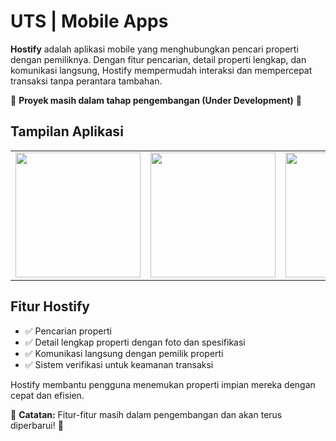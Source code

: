 # UTS | Mobile Apps  

**Hostify** adalah aplikasi mobile yang menghubungkan pencari properti dengan pemiliknya. Dengan fitur pencarian, detail properti lengkap, dan komunikasi langsung, Hostify mempermudah interaksi dan mempercepat transaksi tanpa perantara tambahan.  

🚧 **Proyek masih dalam tahap pengembangan (Under Development)** 🚧  

## Tampilan Aplikasi  

<div align="center">  
  <table>  
    <tr>  
      <td><img src="https://i.ibb.co/27rvCcd2/f931cb61-2b98-4842-8f37-2a63f1c49de9.jpg" width="200"></td>  
      <td><img src="https://i.ibb.co/JWVHJsMF/98f2087c-b754-42a1-9ae4-fb0b33a0ab3c.jpg" width="200"></td>  
      <td><img src="https://i.ibb.co/Cs6qD9Nm/e566e007-1c0a-4cf9-b7c1-9184d35a2ac6.jpg" width="200"></td> 
      <td><img src="https://i.ibb.co/9k0JybVw/01dc0cda-66cc-4134-95e5-76e123206e3b.jpg" width="200"></td>  
    </tr>  
  </table>  
</div>  

## Fitur Hostify  
- ✅ Pencarian properti
- ✅ Detail lengkap properti dengan foto dan spesifikasi  
- ✅ Komunikasi langsung dengan pemilik properti
- ✅ Sistem verifikasi untuk keamanan transaksi  

Hostify membantu pengguna menemukan properti impian mereka dengan cepat dan efisien.  

📌 **Catatan:** Fitur-fitur masih dalam pengembangan dan akan terus diperbarui! 🚀  
